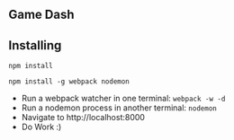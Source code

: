 ## Game Dash

## Installing

```
npm install

npm install -g webpack nodemon
```

- Run a webpack watcher in one terminal: `webpack -w -d`
- Run a nodemon process in another terminal: `nodemon`
- Navigate to http://localhost:8000
- Do Work :)
